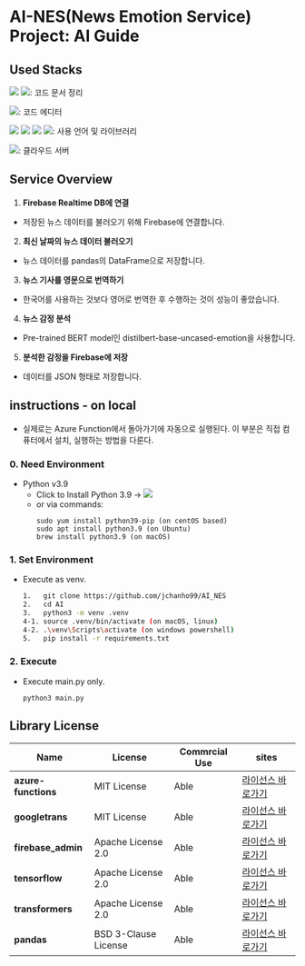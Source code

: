 # AI-NES(News Emotion Service) Project: AI Guide


## Used Stacks

<img src="https://img.shields.io/badge/github-181717?style=for-the-badge&logo=github&logoColor=white"> <img src="https://img.shields.io/badge/notion-000000?style=for-the-badge&logo=notion&logoColor=white">: 코드 문서 정리

<img src="https://img.shields.io/badge/VScode-007ACC?style=for-the-badge&logo=visualstudiocode&logoColor=white">: 코드 에디터

<img src="https://img.shields.io/badge/Python-3776AB.svg?&style=for-the-badge&logo=Python&logoColor=white"> <img src="https://img.shields.io/badge/pandas-3776AB?style=for-the-badge&logo=pandas&logoColor=white"> <img src="https://img.shields.io/badge/Tensorflow-FF8C00?style=for-the-badge&logo=Tensorflow&logoColor=white">  <img src="https://img.shields.io/badge/scikit--learn-FF8C00?style=for-the-badge&logo=scikit-learn&logoColor=white">: 사용 언어 및 라이브러리

<img src="https://img.shields.io/badge/azure-61DAFB?style=for-the-badge&logo=azure&logoColor=white">: 클라우드 서버


## Service Overview
1. **Firebase Realtime DB에 연결**
  - 저장된 뉴스 데이터를 불러오기 위해 Firebase에 연결합니다.
2. **최신 날짜의 뉴스 데이터 불러오기**
  - 뉴스 데이터를 pandas의 DataFrame으로 저장합니다.
3. **뉴스 기사를 영문으로 번역하기**
  - 한국어를 사용하는 것보다 영어로 번역한 후 수행하는 것이 성능이 좋았습니다.
4. **뉴스 감정 분석**
  - Pre-trained BERT model인 distilbert-base-uncased-emotion을 사용합니다.
5. **분석한 감정을 Firebase에 저장**
  - 데이터를 JSON 형태로 저장합니다.


## instructions - on local
- 실제로는 Azure Function에서 돌아가기에 자동으로 실행된다. 이 부분은 직접 컴퓨터에서 설치, 실행하는 방법을 다룬다.
### 0. Need Environment
- Python v3.9
  - Click to Install Python 3.9 -> <a src=https://www.python.org/downloads/release/python-3918><img src="https://img.shields.io/badge/Python-3776AB.svg?&style=for-the-badge&logo=Python&logoColor=white"></a>
  - or via commands:
    ```
    sudo yum install python39-pip (on centOS based)
    sudo apt install python3.9 (on Ubuntu)
    brew install python3.9 (on macOS)
    ```
### 1. Set Environment
- Execute as venv.
  ```bash
  1.   git clone https://github.com/jchanho99/AI_NES
  2.   cd AI
  3.   python3 -m venv .venv
  4-1. source .venv/bin/activate (on macOS, linux)
  4-2. .\venv\Scripts\activate (on windows powershell)
  5.   pip install -r requirements.txt
  ```

### 2. Execute 
- Execute main.py only.
  ```
  python3 main.py
  ```

## Library License
Name | License | Commrcial Use | sites
--- | --- | --- | --- |
**azure-functions** | MIT License | Able | [라이선스 바로가기](https://github.com/Azure/azure-functions-python-library/blob/dev/LICENSE)
**googletrans** | MIT License | Able | [라이선스 바로가기](https://github.com/ssut/py-googletrans/blob/master/LICENSE)
**firebase_admin** | Apache License 2.0 | Able | [라이선스 바로가기](https://github.com/firebase/firebase-admin-python/blob/master/LICENSE)
**tensorflow** | Apache License 2.0 | Able | [라이선스 바로가기](https://github.com/tensorflow/tensorflow/blob/master/LICENSE)
**transformers** | Apache License 2.0 | Able | [라이선스 바로가기](https://github.com/huggingface/transformers/blob/main/LICENSE)
**pandas** | BSD 3-Clause License | Able | [라이선스 바로가기](https://github.com/pandas-dev/pandas/blob/main/LICENSE)

